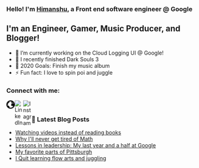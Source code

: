 ### Hello! I'm [Himanshu][website], a Front end software engineer @ Google

## I'm an Engineer, Gamer, Music Producer, and Blogger!
- 🔭 I’m currently working on the Cloud Logging UI @ Google!
- 🌱 I recently finished Dark Souls 3
- 🥅 2020 Goals: Finish my music album
- ⚡ Fun fact: I love to spin poi and juggle

### Connect with me:
[<img align="left" alt="Webiste" width="22px" src="https://raw.githubusercontent.com/iconic/open-iconic/master/svg/globe.svg" />][website] 
[<img align="left" alt="LinkedIn" width="22px" src="https://cdn.jsdelivr.net/npm/simple-icons@v3/icons/linkedin.svg" />][linkedin] 
[<img align="left" alt="Instagram" width="22px" src="https://cdn.jsdelivr.net/npm/simple-icons@v3/icons/instagram.svg" />][instagram] 
<br />

### 📕 Latest Blog Posts
<!-- BLOG-POST-LIST:START -->
- [Watching videos instead of reading books](http://Hkattelu.github.io/blog/blog/books/2020/03/15/Watching-videos-instead-of-reading.html)
- [Why I'll never get tired of Math](http://Hkattelu.github.io/blog/blog/personal/2020/03/14/Learning-Math.html)
- [Lessons in leadership: My last year and a half at Google](http://Hkattelu.github.io/blog/blog/personal/2020/03/13/2020-The-last-year-and-a-half-at-google.html)
- [My favorite parts of Pittsburgh](http://Hkattelu.github.io/blog/blog/travel/2020/03/11/My-favorite-parts-of-pittsburgh.html)
- [I Quit learning flow arts and juggling](http://Hkattelu.github.io/blog/blog/flow/2020/03/10/Quitting-juggling-actively.html)
<!-- BLOG-POST-LIST:END -->

[website]: https://Hkattelu.github.io
[instagram]: https://instagram.com/byemanshu
[linkedin]: https://linkedin.com/in/himanshukattelu